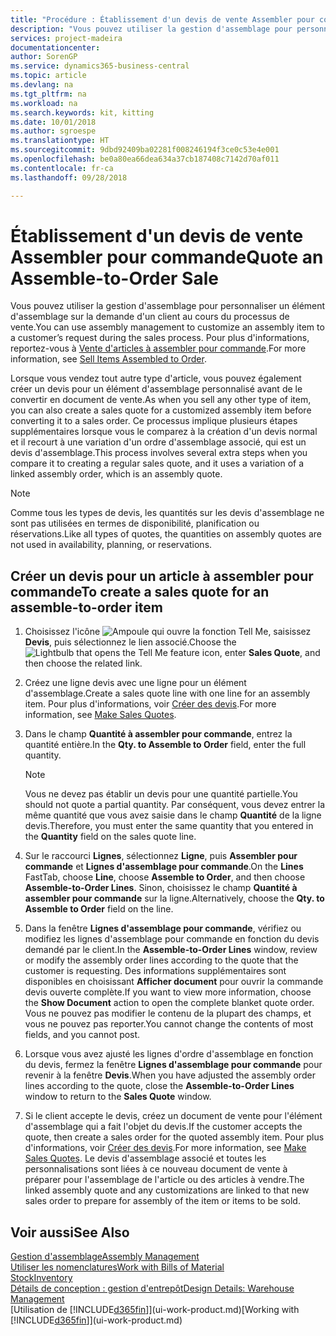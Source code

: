 ```yaml
---
title: "Procédure : Établissement d'un devis de vente Assembler pour commande | Microsoft Docs"
description: "Vous pouvez utiliser la gestion d'assemblage pour personnaliser un élément d'assemblage sur la demande d'un client au cours du processus de vente."
services: project-madeira
documentationcenter: 
author: SorenGP
ms.service: dynamics365-business-central
ms.topic: article
ms.devlang: na
ms.tgt_pltfrm: na
ms.workload: na
ms.search.keywords: kit, kitting
ms.date: 10/01/2018
ms.author: sgroespe
ms.translationtype: HT
ms.sourcegitcommit: 9dbd92409ba02281f008246194f3ce0c53e4e001
ms.openlocfilehash: be0a80ea66dea634a37cb187408c7142d70af011
ms.contentlocale: fr-ca
ms.lasthandoff: 09/28/2018

---
```

# <a name="quote-an-assemble-to-order-sale"></a><span data-ttu-id="3539f-103">Établissement d'un devis de vente Assembler pour commande</span><span class="sxs-lookup"><span data-stu-id="3539f-103">Quote an Assemble-to-Order Sale</span></span>
<span data-ttu-id="3539f-104">Vous pouvez utiliser la gestion d'assemblage pour personnaliser un élément d'assemblage sur la demande d'un client au cours du processus de vente.</span><span class="sxs-lookup"><span data-stu-id="3539f-104">You can use assembly management to customize an assembly item to a customer’s request during the sales process.</span></span> <span data-ttu-id="3539f-105">Pour plus d'informations, reportez-vous à [Vente d'articles à assembler pour commande](assembly-how-to-sell-items-assembled-to-order.md).</span><span class="sxs-lookup"><span data-stu-id="3539f-105">For more information, see [Sell Items Assembled to Order](assembly-how-to-sell-items-assembled-to-order.md).</span></span>  

<span data-ttu-id="3539f-106">Lorsque vous vendez tout autre type d'article, vous pouvez également créer un devis pour un élément d'assemblage personnalisé avant de le convertir en document de vente.</span><span class="sxs-lookup"><span data-stu-id="3539f-106">As when you sell any other type of item, you can also create a sales quote for a customized assembly item before converting it to a sales order.</span></span> <span data-ttu-id="3539f-107">Ce processus implique plusieurs étapes supplémentaires lorsque vous le comparez à la création d'un devis normal et il recourt à une variation d'un ordre d'assemblage associé, qui est un devis d'assemblage.</span><span class="sxs-lookup"><span data-stu-id="3539f-107">This process involves several extra steps when you compare it to creating a regular sales quote, and it uses a variation of a linked assembly order, which is an assembly quote.</span></span>

> [!NOTE]  
>  <span data-ttu-id="3539f-108">Comme tous les types de devis, les quantités sur les devis d'assemblage ne sont pas utilisées en termes de disponibilité, planification ou réservations.</span><span class="sxs-lookup"><span data-stu-id="3539f-108">Like all types of quotes, the quantities on assembly quotes are not used in availability, planning, or reservations.</span></span>  

## <a name="to-create-a-sales-quote-for-an-assemble-to-order-item"></a><span data-ttu-id="3539f-109">Créer un devis pour un article à assembler pour commande</span><span class="sxs-lookup"><span data-stu-id="3539f-109">To create a sales quote for an assemble-to-order item</span></span>  
1.  <span data-ttu-id="3539f-110">Choisissez l'icône ![Ampoule qui ouvre la fonction Tell Me](media/ui-search/search_small.png "Dites-moi ce que vous voulez faire"), saisissez **Devis**, puis sélectionnez le lien associé.</span><span class="sxs-lookup"><span data-stu-id="3539f-110">Choose the ![Lightbulb that opens the Tell Me feature](media/ui-search/search_small.png "Tell me what you want to do") icon, enter **Sales Quote**, and then choose the related link.</span></span>  
2.  <span data-ttu-id="3539f-111">Créez une ligne devis avec une ligne pour un élément d'assemblage.</span><span class="sxs-lookup"><span data-stu-id="3539f-111">Create a sales quote line with one line for an assembly item.</span></span> <span data-ttu-id="3539f-112">Pour plus d'informations, voir [Créer des devis](sales-how-make-offers.md).</span><span class="sxs-lookup"><span data-stu-id="3539f-112">For more information, see [Make Sales Quotes](sales-how-make-offers.md).</span></span>  
3.  <span data-ttu-id="3539f-113">Dans le champ **Quantité à assembler pour commande**, entrez la quantité entière.</span><span class="sxs-lookup"><span data-stu-id="3539f-113">In the **Qty. to Assemble to Order** field, enter the full quantity.</span></span>

    > [!NOTE]  
    >  <span data-ttu-id="3539f-114">Vous ne devez pas établir un devis pour une quantité partielle.</span><span class="sxs-lookup"><span data-stu-id="3539f-114">You should not quote a partial quantity.</span></span> <span data-ttu-id="3539f-115">Par conséquent, vous devez entrer la même quantité que vous avez saisie dans le champ **Quantité** de la ligne devis.</span><span class="sxs-lookup"><span data-stu-id="3539f-115">Therefore, you must enter the same quantity that you entered in the **Quantity** field on the sales quote line.</span></span>  

4.  <span data-ttu-id="3539f-116">Sur le raccourci **Lignes**, sélectionnez **Ligne**, puis **Assembler pour commande** et **Lignes d'assemblage pour commande**.</span><span class="sxs-lookup"><span data-stu-id="3539f-116">On the **Lines** FastTab, choose **Line**, choose **Assemble to Order**, and then choose **Assemble-to-Order Lines**.</span></span> <span data-ttu-id="3539f-117">Sinon, choisissez le champ **Quantité à assembler pour commande** sur la ligne.</span><span class="sxs-lookup"><span data-stu-id="3539f-117">Alternatively, choose the **Qty. to Assemble to Order** field on the line.</span></span>  
5.  <span data-ttu-id="3539f-118">Dans la fenêtre **Lignes d'assemblage pour commande**, vérifiez ou modifiez les lignes d'assemblage pour commande en fonction du devis demandé par le client.</span><span class="sxs-lookup"><span data-stu-id="3539f-118">In the **Assemble-to-Order Lines** window, review or modify the assembly order lines according to the quote that the customer is requesting.</span></span> <span data-ttu-id="3539f-119">Des informations supplémentaires sont disponibles en choisissant **Afficher document** pour ouvrir la commande devis ouverte complète.</span><span class="sxs-lookup"><span data-stu-id="3539f-119">If you want to view more information, choose the **Show Document** action to open the complete blanket quote order.</span></span> <span data-ttu-id="3539f-120">Vous ne pouvez pas modifier le contenu de la plupart des champs, et vous ne pouvez pas reporter.</span><span class="sxs-lookup"><span data-stu-id="3539f-120">You cannot change the contents of most fields, and you cannot post.</span></span>  
6.  <span data-ttu-id="3539f-121">Lorsque vous avez ajusté les lignes d'ordre d'assemblage en fonction du devis, fermez la fenêtre **Lignes d'assemblage pour commande** pour revenir à la fenêtre **Devis**.</span><span class="sxs-lookup"><span data-stu-id="3539f-121">When you have adjusted the assembly order lines according to the quote, close the **Assemble-to-Order Lines** window to return to the **Sales Quote** window.</span></span>  
7.  <span data-ttu-id="3539f-122">Si le client accepte le devis, créez un document de vente pour l'élément d'assemblage qui a fait l'objet du devis.</span><span class="sxs-lookup"><span data-stu-id="3539f-122">If the customer accepts the quote, then create a sales order for the quoted assembly item.</span></span> <span data-ttu-id="3539f-123">Pour plus d'informations, voir [Créer des devis](sales-how-make-offers.md).</span><span class="sxs-lookup"><span data-stu-id="3539f-123">For more information, see [Make Sales Quotes](sales-how-make-offers.md).</span></span> <span data-ttu-id="3539f-124">Le devis d'assemblage associé et toutes les personnalisations sont liées à ce nouveau document de vente à préparer pour l'assemblage de l'article ou des articles à vendre.</span><span class="sxs-lookup"><span data-stu-id="3539f-124">The linked assembly quote and any customizations are linked to that new sales order to prepare for assembly of the item or items to be sold.</span></span>  

## <a name="see-also"></a><span data-ttu-id="3539f-125">Voir aussi</span><span class="sxs-lookup"><span data-stu-id="3539f-125">See Also</span></span>  
[<span data-ttu-id="3539f-126">Gestion d'assemblage</span><span class="sxs-lookup"><span data-stu-id="3539f-126">Assembly Management</span></span>](assembly-assemble-items.md)  
[<span data-ttu-id="3539f-127">Utiliser les nomenclatures</span><span class="sxs-lookup"><span data-stu-id="3539f-127">Work with Bills of Material</span></span>](inventory-how-work-BOMs.md)  
[<span data-ttu-id="3539f-128">Stock</span><span class="sxs-lookup"><span data-stu-id="3539f-128">Inventory</span></span>](inventory-manage-inventory.md)  
[<span data-ttu-id="3539f-129">Détails de conception : gestion d'entrepôt</span><span class="sxs-lookup"><span data-stu-id="3539f-129">Design Details: Warehouse Management</span></span>](design-details-warehouse-management.md)  
<span data-ttu-id="3539f-130">[Utilisation de [!INCLUDE[d365fin](includes/d365fin_md.md)]](ui-work-product.md)</span><span class="sxs-lookup"><span data-stu-id="3539f-130">[Working with [!INCLUDE[d365fin](includes/d365fin_md.md)]](ui-work-product.md)</span></span>

